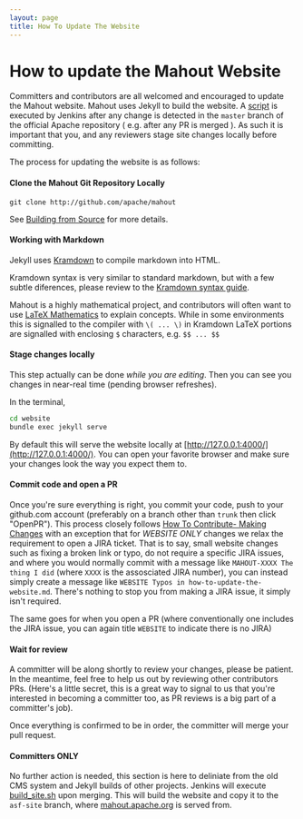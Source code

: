 ```yaml
---
layout: page
title: How To Update The Website
---
```


# How to update the Mahout Website

Committers and contributors are all welcomed and encouraged to update the Mahout website.
 Mahout uses Jekyll to build the website. A [script](https://github.com/apache/mahout/blob/master/website/build_site.sh)
 is executed by Jenkins after any change is detected in the `master` branch of the official Apache repository (
 e.g. after any PR is merged ). As such it is important that you, and any reviewers stage site changes locally before
 committing. 
 
 The process for updating the website is as follows:
 
#### Clone the Mahout Git Repository Locally

```git clone http://github.com/apache/mahout```

See [Building from Source](/developers/buildingmahout/#getting-code) for more details.

#### Working with Markdown

Jekyll uses [Kramdown](https://kramdown.gettalong.org/syntax.html) to compile markdown into HTML. 

Kramdown syntax is very similar to standard markdown, but with a few subtle diferences, please review
to the [Kramdown syntax guide](https://kramdown.gettalong.org/syntax.html).

Mahout is a highly mathematical project, and contributors will often want to use [LaTeX Mathematics](https://en.wikibooks.org/wiki/LaTeX/Mathematics)
to explain concepts.  While in some environments this is signalled to the compiler with `\( ... \)` in Kramdown
LaTeX portions are signalled with enclosing `$` characters, e.g. `$$ ... $$`

#### Stage changes locally

This step actually can be done _while you are editing_. Then you can see you changes in near-real time 
(pending browser refreshes). 

In the terminal,

```bash
cd website
bundle exec jekyll serve
```

By default this will serve the website locally at [http://127.0.0.1:4000/](http://127.0.0.1:4000/). You can
open your favorite browser and make sure your changes look the way you expect them to.

#### Commit code and open a PR

Once you're sure everything is right, you commit your code, push to your github.com account (preferably on a branch other than `trunk`
then click "OpenPR"). This process closely follows [How To Contribute- Making Changes](/developers/how-to-contribute/#HowToContribute-MakingChanges) with an exception that for _WEBSITE ONLY_ changes we relax the requirement to open a JIRA ticket. That is to say, small
website changes such as fixing a broken link or typo, do not require a specific JIRA issues, and where you would normally 
commit with a message like `MAHOUT-XXXX The thing I did` (where `XXXX` is the assosciated JIRA number), you can instead 
simply create a message like `WEBSITE Typos in how-to-update-the-website.md`.  There's nothing to stop you from making a 
JIRA issue, it simply isn't required. 

The same goes for when you open a PR (where conventionally one includes the JIRA issue, you can again title `WEBSITE` to indicate
there is no JIRA)

#### Wait for review

A committer will be along shortly to review your changes, please be patient. In the meantime, feel free to help us out by reviewing
other contributors PRs. (Here's a little secret, this is a great way to signal to us that you're interested in becoming a committer too,
as PR reviews is a big part of a committer's job).

Once everything is confirmed to be in order, the committer will merge your pull request. 

#### Committers ONLY

No further action is needed, this section is here to deliniate from the old CMS system and Jekyll builds of other projects. Jenkins
will execute [build_site.sh](https://github.com/apache/mahout/blob/trunk/website/build_site.sh) upon merging. This will build the website and
copy it to the `asf-site` branch, where [mahout.apache.org](http://mahout.apache.org) is served from. 
